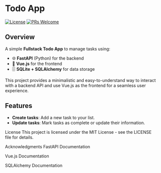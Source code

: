 # Todo App

[![License](https://img.shields.io/badge/License-MIT-blue.svg)](LICENSE)
[![PRs Welcome](https://img.shields.io/badge/PRs-welcome-brightgreen.svg)](CONTRIBUTING.md)

## Overview

A simple **Fullstack Todo App** to manage tasks using:
- 🌐 **FastAPI** (Python) for the backend
- 🎨 **Vue.js** for the frontend
- 🗄️ **SQLite + SQLAlchemy** for data storage

This project provides a minimalistic and easy-to-understand way to interact with a backend API and use Vue.js as the frontend for a seamless user experience.

## Features

- **Create tasks**: Add a new task to your list.
- **Update tasks**: Mark tasks as complete or update their information.

License
This project is licensed under the MIT License - see the LICENSE file for details.

Acknowledgments
FastAPI Documentation

Vue.js Documentation

SQLAlchemy Documentation
